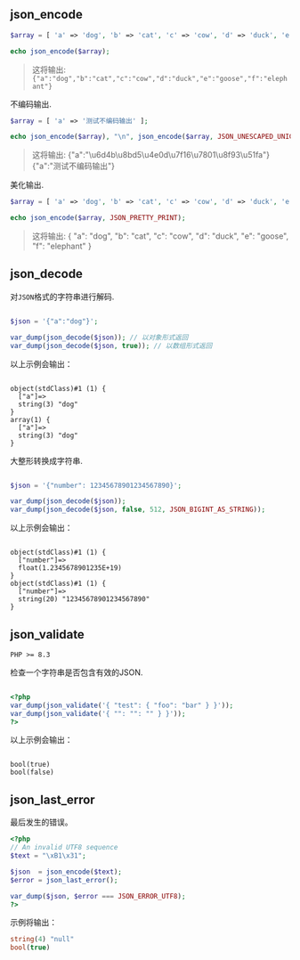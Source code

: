 ## json_encode


```php
$array = [ 'a' => 'dog', 'b' => 'cat', 'c' => 'cow', 'd' => 'duck', 'e' => 'goose', 'f' => 'elephant' ];

echo json_encode($array);

```

> 这将输出: `{"a":"dog","b":"cat","c":"cow","d":"duck","e":"goose","f":"elephant"}`


不编码输出.


```php
$array = [ 'a' => '测试不编码输出' ];

echo json_encode($array), "\n", json_encode($array, JSON_UNESCAPED_UNICODE);


```

> 这将输出: {"a":"\u6d4b\u8bd5\u4e0d\u7f16\u7801\u8f93\u51fa"}
> {"a":"测试不编码输出"}


美化输出.


```php
$array = [ 'a' => 'dog', 'b' => 'cat', 'c' => 'cow', 'd' => 'duck', 'e' => 'goose', 'f' => 'elephant' ];

echo json_encode($array, JSON_PRETTY_PRINT);

```

> 这将输出:
> {
>    "a": "dog",
>    "b": "cat",
>    "c": "cow",
>    "d": "duck",
>    "e": "goose",
>    "f": "elephant"
> }


## json_decode

对`JSON`格式的字符串进行解码.

```php

$json = '{"a":"dog"}';

var_dump(json_decode($json)); // 以对象形式返回
var_dump(json_decode($json, true)); // 以数组形式返回

```

以上示例会输出：

```plain

object(stdClass)#1 (1) {
  ["a"]=>
  string(3) "dog"
}
array(1) {
  ["a"]=>
  string(3) "dog"
}

```


大整形转换成字符串.


```php

$json = '{"number": 12345678901234567890}';

var_dump(json_decode($json));
var_dump(json_decode($json, false, 512, JSON_BIGINT_AS_STRING));

```

以上示例会输出：

```plain

object(stdClass)#1 (1) {
  ["number"]=>
  float(1.2345678901235E+19)
}
object(stdClass)#1 (1) {
  ["number"]=>
  string(20) "12345678901234567890"
}

```


## json_validate

`PHP >= 8.3`

检查一个字符串是否包含有效的JSON.

```php 

<?php
var_dump(json_validate('{ "test": { "foo": "bar" } }'));
var_dump(json_validate('{ "": "": "" } }'));
?>

```

以上示例会输出：

```plain

bool(true)
bool(false)

```

## json_last_error

最后发生的错误。

```php
<?php
// An invalid UTF8 sequence
$text = "\xB1\x31";

$json  = json_encode($text);
$error = json_last_error();

var_dump($json, $error === JSON_ERROR_UTF8);
?>
```

示例将输出：

```php
string(4) "null"
bool(true)
```
